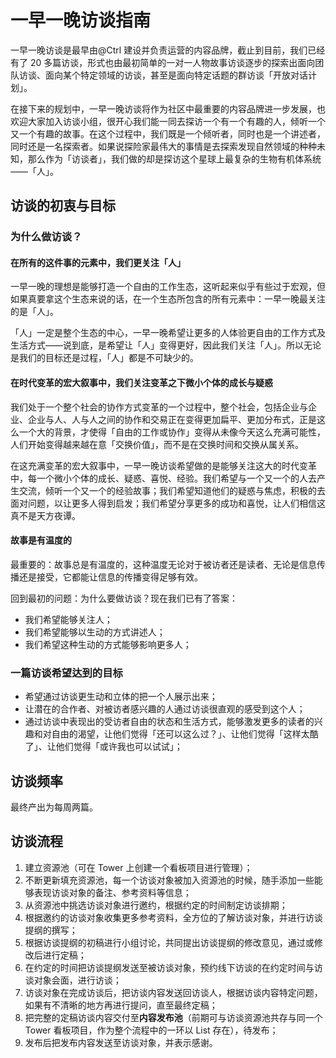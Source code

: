# 一早一晚访谈指南

一早一晚访谈是最早由@Ctrl 建设并负责运营的内容品牌，截止到目前，我们已经有了 20 多篇访谈，形式也由最初简单的一对一人物故事访谈逐步的探索出面向团队访谈、面向某个特定领域的访谈，甚至是面向特定话题的群访谈「开放对话计划」。

在接下来的规划中，一早一晚访谈将作为社区中最重要的内容品牌进一步发展，也欢迎大家加入访谈小组，很开心我们能一同去探访一个有一个有趣的人，倾听一个又一个有趣的故事。在这个过程中，我们既是一个倾听者，同时也是一个讲述者，同时还是一名探索者。如果说探险家最伟大的事情是去探索发现自然领域的种种未知，那么作为「访谈者」，我们做的却是探访这个星球上最复杂的生物有机体系统——「人」。

## 访谈的初衷与目标

### 为什么做访谈？

#### 在所有的这件事的元素中，我们更关注「人」

一早一晚的理想是能够打造一个自由的工作生态，这听起来似乎有些过于宏观，但如果真要拿这个生态来说的话，在一个生态所包含的所有元素中：一早一晚最关注的是「人」。

「人」一定是整个生态的中心，一早一晚希望让更多的人体验更自由的工作方式及生活方式——说到底，是希望让「人」变得更好，因此我们关注「人」。所以无论是我们的目标还是过程，「人」都是不可缺少的。

#### 在时代变革的宏大叙事中，我们关注变革之下微小个体的成长与疑惑

我们处于一个整个社会的协作方式变革的一个过程中，整个社会，包括企业与企业、企业与人、人与人之间的协作和交易正在变得更加扁平、更加分布式，正是这么一个大的背景，才使得「自由的工作或协作」变得从未像今天这么充满可能性，人们开始变得越来越在意「交换价值」，而不是在交换时间和交换从属关系。

在这充满变革的宏大叙事中，一早一晚访谈希望做的是能够关注这大的时代变革中，每一个微小个体的成长、疑惑、喜悦、经验。我们希望与一个又一个的人去产生交流，倾听一个又一个的经验故事；我们希望知道他们的疑惑与焦虑，积极的去面对问题，以让更多人得到启发；我们希望分享更多的成功和喜悦，让人们相信这真不是天方夜谭。

#### 故事是有温度的

最重要的：故事总是有温度的，这种温度无论对于被访者还是读者、无论是信息传播还是接受，它都能让信息的传播变得足够有效。

回到最初的问题：为什么要做访谈？现在我们已有了答案：

- 我们希望能够关注人；
- 我们希望能够以生动的方式讲述人；
- 我们希望这种生动的方式能够影响更多人；

### 一篇访谈希望达到的目标

- 希望通过访谈更生动和立体的把一个人展示出来；
- 让潜在的合作者、对被访者感兴趣的人通过访谈很直观的感受到这个人；
- 通过访谈中表现出的受访者自由的状态和生活方式，能够激发更多的读者的兴趣和对自由的渴望，让他们觉得「还可以这么过？」、让他们觉得「这样太酷了」、让他们觉得「或许我也可以试试」；

## 访谈频率

最终产出为每周两篇。

## 访谈流程

1. 建立资源池（可在 Tower 上创建一个看板项目进行管理）；
2. 不断更新填充资源池，每一个访谈对象被加入资源池的时候，随手添加一些能够表现访谈对象的备注、参考资料等信息；
3. 从资源池中挑选访谈对象进行邀约，根据约定的时间制定访谈排期；
4. 根据邀约的访谈对象收集更多参考资料，全方位的了解访谈对象，并进行访谈提纲的撰写；
5. 根据访谈提纲的初稿进行小组讨论，共同提出访谈提纲的修改意见，通过或修改后进行定稿；
6. 在约定的时间把访谈提纲发送至被访谈对象，预约线下访谈的在约定时间与访谈对象会面，进行访谈；
7. 访谈对象在完成访谈后，把访谈内容发送回访谈人，根据访谈内容特定问题，如果有不清晰的地方再进行提问，直至最终定稿；
8. 把完整的定稿访谈内容交付至**内容发布池**（前期可与访谈资源池共存与同一个 Tower 看板项目，作为整个流程中的一环以 List 存在），待发布；
9. 发布后把发布内容发送至访谈对象，并表示感谢。